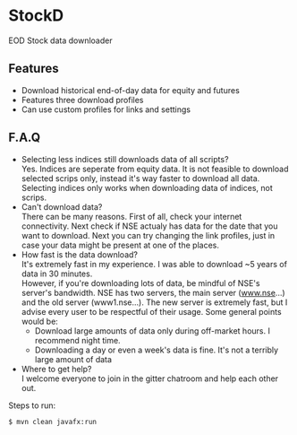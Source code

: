 # StockD
EOD Stock data downloader

## Features
- Download historical end-of-day data for equity and futures
- Features three download profiles
- Can use custom profiles for links and settings

## F.A.Q
- Selecting less indices still downloads data of all scripts?  
Yes. Indices are seperate from equity data. It is not feasible to download selected scrips only, instead it's way faster to download all data. Selecting indices only works when downloading data of indices, not scrips.
- Can't download data?  
There can be many reasons. First of all, check your internet connectivity. Next check if NSE actualy has data for the date that you want to download. Next you can try changing the link profiles, just in case your data might be present at one of the places.
- How fast is the data download?  
It's extremely fast in my experience. I was able to download ~5 years of data in 30 minutes.  
However, if you're downloading lots of data, be mindful of NSE's server's bandwidth. NSE has two servers, the main server (www.nse...) and the old server (www1.nse...). The new server is extremely fast, but I advise every user to be respectful of their usage. Some general points would be:  
    - Download large amounts of data only during off-market hours. I recommend night time.
    - Downloading a day or even a week's data is fine. It's not a terribly large amount of data
- Where to get help?  
I welcome everyone to join in the gitter chatroom and help each other out.

Steps to run:  
```
$ mvn clean javafx:run
```
